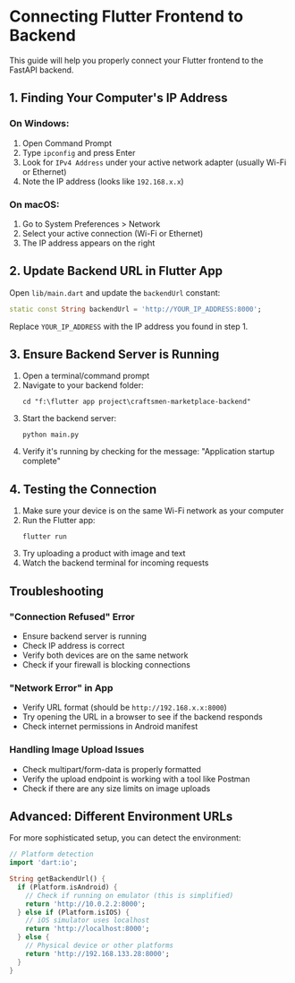 # Connecting Flutter Frontend to Backend

This guide will help you properly connect your Flutter frontend to the FastAPI backend.

## 1. Finding Your Computer's IP Address

### On Windows:
1. Open Command Prompt
2. Type `ipconfig` and press Enter
3. Look for `IPv4 Address` under your active network adapter (usually Wi-Fi or Ethernet)
4. Note the IP address (looks like `192.168.x.x`)

### On macOS:
1. Go to System Preferences > Network
2. Select your active connection (Wi-Fi or Ethernet)
3. The IP address appears on the right

## 2. Update Backend URL in Flutter App

Open `lib/main.dart` and update the `backendUrl` constant:

```dart
static const String backendUrl = 'http://YOUR_IP_ADDRESS:8000';
```

Replace `YOUR_IP_ADDRESS` with the IP address you found in step 1.

## 3. Ensure Backend Server is Running

1. Open a terminal/command prompt
2. Navigate to your backend folder:
   ```
   cd "f:\flutter app project\craftsmen-marketplace-backend"
   ```
3. Start the backend server:
   ```
   python main.py
   ```
4. Verify it's running by checking for the message: "Application startup complete"

## 4. Testing the Connection

1. Make sure your device is on the same Wi-Fi network as your computer
2. Run the Flutter app:
   ```
   flutter run
   ```
3. Try uploading a product with image and text
4. Watch the backend terminal for incoming requests

## Troubleshooting

### "Connection Refused" Error
- Ensure backend server is running
- Check IP address is correct
- Verify both devices are on the same network
- Check if your firewall is blocking connections

### "Network Error" in App
- Verify URL format (should be `http://192.168.x.x:8000`)
- Try opening the URL in a browser to see if the backend responds
- Check internet permissions in Android manifest

### Handling Image Upload Issues
- Check multipart/form-data is properly formatted
- Verify the upload endpoint is working with a tool like Postman
- Check if there are any size limits on image uploads

## Advanced: Different Environment URLs

For more sophisticated setup, you can detect the environment:

```dart
// Platform detection
import 'dart:io';

String getBackendUrl() {
  if (Platform.isAndroid) {
    // Check if running on emulator (this is simplified)
    return 'http://10.0.2.2:8000';
  } else if (Platform.isIOS) {
    // iOS simulator uses localhost
    return 'http://localhost:8000';
  } else {
    // Physical device or other platforms
    return 'http://192.168.133.28:8000';
  }
}
```
